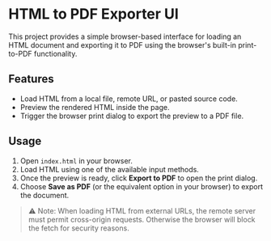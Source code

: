 # HTML to PDF Exporter UI

This project provides a simple browser-based interface for loading an HTML document and exporting it to PDF using the browser's built-in print-to-PDF functionality.

## Features

- Load HTML from a local file, remote URL, or pasted source code.
- Preview the rendered HTML inside the page.
- Trigger the browser print dialog to export the preview to a PDF file.

## Usage

1. Open `index.html` in your browser.
2. Load HTML using one of the available input methods.
3. Once the preview is ready, click **Export to PDF** to open the print dialog.
4. Choose **Save as PDF** (or the equivalent option in your browser) to export the document.

> ⚠️ Note: When loading HTML from external URLs, the remote server must permit cross-origin requests. Otherwise the browser will block the fetch for security reasons.
